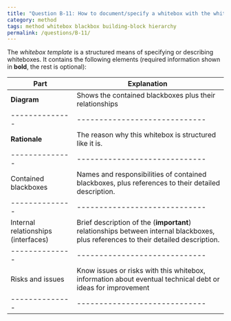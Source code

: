 ```yaml
---
title: "Question B-11: How to document/specify a whitebox with the whitebox template?"
category: method
tags: method whitebox blackbox building-block hierarchy
permalink: /questions/B-11/
---
```



The _whitebox template_ is a structured means of specifying or describing whiteboxes. It contains the following elements (required information shown in **bold**, the rest is optional):

|Part          |Explanation |
|--------------|-----------------------------|
|**Diagram**   |Shows the contained blackboxes plus their relationships |
|--------------|-----------------------------|
|**Rationale** |The reason why this whitebox is structured like it is.
|--------------|-----------------------------|
|Contained blackboxes |Names and responsibilities of contained blackboxes, plus references to their detailed description.
|--------------|-----------------------------|
|Internal relationships (interfaces)|Brief description of the (**important**) relationships between internal blackboxes, plus references to their detailed description.
|--------------|-----------------------------|
|Risks and issues |Know issues or risks with this whitebox, information about eventual technical debt or ideas for improvement |
|--------------|-----------------------------|
